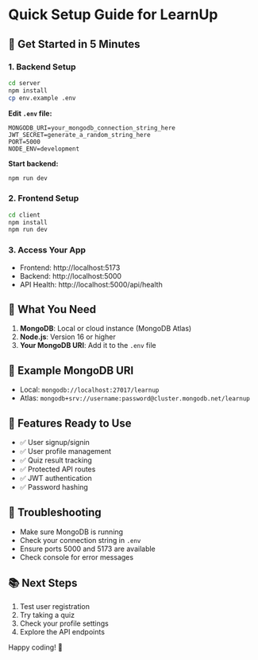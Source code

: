 # Quick Setup Guide for LearnUp

## 🚀 Get Started in 5 Minutes

### 1. Backend Setup
```bash
cd server
npm install
cp env.example .env
```

**Edit `.env` file:**
```env
MONGODB_URI=your_mongodb_connection_string_here
JWT_SECRET=generate_a_random_string_here
PORT=5000
NODE_ENV=development
```

**Start backend:**
```bash
npm run dev
```

### 2. Frontend Setup
```bash
cd client
npm install
npm run dev
```

### 3. Access Your App
- Frontend: http://localhost:5173
- Backend: http://localhost:5000
- API Health: http://localhost:5000/api/health

## 🔧 What You Need

1. **MongoDB**: Local or cloud instance (MongoDB Atlas)
2. **Node.js**: Version 16 or higher
3. **Your MongoDB URI**: Add it to the `.env` file

## 📝 Example MongoDB URI
- Local: `mongodb://localhost:27017/learnup`
- Atlas: `mongodb+srv://username:password@cluster.mongodb.net/learnup`

## 🎯 Features Ready to Use
- ✅ User signup/signin
- ✅ User profile management
- ✅ Quiz result tracking
- ✅ Protected API routes
- ✅ JWT authentication
- ✅ Password hashing

## 🚨 Troubleshooting
- Make sure MongoDB is running
- Check your connection string in `.env`
- Ensure ports 5000 and 5173 are available
- Check console for error messages

## 📚 Next Steps
1. Test user registration
2. Try taking a quiz
3. Check your profile settings
4. Explore the API endpoints

Happy coding! 🎉
